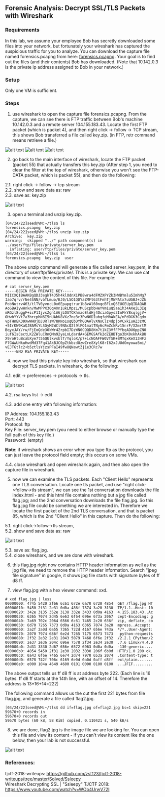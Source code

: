 ## Forensic Analysis: Decrypt SSL/TLS Packets with Wireshark

### Requirements 

In this lab, we assume your employee Bob has secretly downloaded some files into your network, but fortunately your wireshark has captured the suspicious traffic for you to analyze. You can download the capture file named forensics.pcapng from here: [forensics.pcapng](forensics.pcapng). Your goal is to find out the files (and their contents) Bob has downloaded. (Note that 10.142.0.3 is the private ip address assigned to Bob in your network.)

### Setup

Only one VM is sufficient.

### Steps

1. use wireshark to open the capture file forensics.pcapng. From the capture, we can see there is FTP traffic between Bob's machine 10.142.0.3 and a remote server 104.155.183.43. Locate the first FTP packet (which is packet 4), and then right click -> follow -> TCP stream, this shows Bob transferred a file called key.zip. (in FTP, retr command means retrieve a file.)

![alt text](lab-tls-first-ftp-p1.png "Lab tls examine the first ftp packet")
![alt text](lab-tls-first-ftp-p2.png "Lab tls examine the first ftp packet, follow tcp stream")
![alt text](lab-tls-ftp.png "Lab tls ftp")

2. go back to the main interface of wireshark, locate the FTP packet (packet 55) that actually transfers this key.zip (After step 1, you need to clear the filter at the top of wireshark, otherwise you won't see the FTP-DATA packet, which is packet 55), and then do the following:

2.1. right click -> follow -> tcp stream<br/>
2.2. show and save data as: raw<br/>
2.3. save as: key.zip<br/>

![alt text](lab-tls-raw-ftp-stream.png "Lab tls save as raw ftp")

3. open a terminal and unzip key.zip.

```console
[04/24/22]seed@VM:~/tls$ ls
forensics.pcapng  key.zip
[04/24/22]seed@VM:~/tls$ unzip key.zip 
Archive:  key.zip
warning:  skipped "../" path component(s) in ../user/ftp/files/private/server_key.pem
  inflating: user/ftp/files/private/server_key.pem  
[04/24/22]seed@VM:~/tls$ ls
forensics.pcapng  key.zip  user
```

The above unzip command will generate a file called server_key.pem, in the directory of user/ftp/files/private/. This is a private key. We can use cat command to view the content of this file. For example:

```console
# cat server_key.pem 
-----BEGIN RSA PRIVATE KEY-----
MIICXQIBAAKBgQDJ3egkT4J5h4klOdnXiPB8wra4dFMZXPYZk3NWBYmlu5ImhMg7
Iao7qrv/rNe4SNN/vbTLmuo/BJ0/L5O1QDYaZMFt63tFnhTjMWPAtx7uUGBJ+JZk
PobNutrv463/tlTV0yvncL0x6Epapgtrur1b8vAl60nqcBFLxQ6EUGEUpQIDAQAB
AoGBAIywHnkn/MwMPPX30q4Xn1ukLMpzL/MuScpbbHeYVm1uQ5aa1h34AXeiL3Iq
mRGzl8uggF+icP1IjvsZgn1A6jLOATCKhmaoEldHj4OciaGpys3InFkY8sqlgjV+
OHwbYYVt7a3hrcphN6I5nUAbK8VXz7ne3r3PwN6DIubqfeMhAkEA/nPdOGK3Cgdx
vpTHnEK39XwWHOjDJURTsW78KNo1sqQbDYhGQAAlvXNoClz4dpjoVCxkIuHZ3zMC
+5IrKW0KaQJBAMsYLSGyM2WCl9NAcQ2l9lFQ1matTNy6cFmZckRv15nrF/X2mrtM
BqyxJAY/rw/FjEoQde30kWr4ZrpbI7DzWN0CQQD8Km7t1kZ3VfFPYbqADU6ppZN0
iuf6IsCectLK2ZWluCRnQMn92yeLnLdardA+GEMGSAfk2dZE8BTgo3bK0xkhAkBU
X9/oHtuBcabXye7t56QUlkvsblT/YqloX/p7+icNOAFFW0VfSK+BMTqxKeX13HFz
F7GWwUNkuHwdMd37Fq41AkBJC0pZtkbzdUzwZre8XylK8rI62xJUUdOmyowaSmi/
vEJTGtlc2+b5ztlsYjzsPFaI49fw8QNawtZj1e3CRc7w
-----END RSA PRIVATE KEY-----
```

4. now we load this private key into wireshark, so that wireshark can decrypt TLS packets. In wireshark, do the following:

4.1. edit -> preferences -> protocols -> tls.

![alt text](lab-tls-load-key.png "Lab tls load key")

4.2. rsa keys list -> edit

4.3. add one entry with following information:

IP Address: 104.155.183.43<br/>
Port: 443<br/>
Protocol: ftp<br/>
Key File: server_key.pem (you need to either browse or manually type the full path of this key file.)<br/>
Password: (empty)<br/>

**Note**: if wireshark shows an error when you type ftp as the protocol, you can just leave the protocol field empty; this occurs on some VMs.

4.4. close wireshark and open wireshark again, and then also open the capture file in wireshark.

5. now we can examine the TLS packets. Each "Client Hello" represents one TLS conversation. Locate one tls packet, and use "right click->follow->tls stream", we can see the 1st conversation downloads the file index.html - and this html file contains nothing but a jpg file called flag.jpg; and the 2nd conversation downloads the file flag.jpg. So this flag.jpg file could be something we are interested in. Therefore we locate the first packet of the 2nd TLS conversation, and that is packet 85, which is the 2nd "Client Hello" in this capture. Then do the following:

5.1. right click->follow->tls stream,<br/>
5.2. show and save data as: raw<br/>

![alt text](lab-tls-raw-ssl-stream.png "Lab tls save as raw ssl")

5.3. save as: flag.jpg.<br/>
5.4. close wireshark, and we are done with wireshark.

6. this flag.jpg right now contains HTTP header information as well as the jpg file, we need to remove the HTTP header information. Search "jpeg file signature" in google, it shows jpg file starts with signature bytes of ff d8 ff.

7. view flag.jpg with a hex viewer command: xxd.

```console
# xxd flag.jpg | less
00000000: 4745 5420 2f66 6c61 672e 6a70 6720 4854  GET /flag.jpg HT
00000010: 5450 2f31 2e31 0d0a 486f 7374 3a20 3130  TP/1.1..Host: 10
00000020: 342e 3135 352e 3138 332e 3433 0d0a 4163  4.155.183.43..Ac
00000030: 6365 7074 2d45 6e63 6f64 696e 673a 2067  cept-Encoding: g
00000040: 7a69 702c 2064 6566 6c61 7465 2c20 636f  zip, deflate, co
00000050: 6d70 7265 7373 0d0a 4163 6365 7074 3a20  mpress..Accept: 
00000060: 2a2f 2a0d 0a55 7365 722d 4167 656e 743a  */*..User-Agent:
00000070: 2070 7974 686f 6e2d 7265 7175 6573 7473   python-requests
00000080: 2f32 2e32 2e31 2043 5079 7468 6f6e 2f32  /2.2.1 CPython/2
00000090: 2e37 2e36 204c 696e 7578 2f34 2e34 2e30  .7.6 Linux/4.4.0
000000a0: 2d31 3330 2d67 656e 6572 6963 0d0a 0d0a  -130-generic....
000000b0: 4854 5450 2f31 2e30 2032 3030 206f 6b0d  HTTP/1.0 200 ok.
000000c0: 0a43 6f6e 7465 6e74 2d74 7970 653a 2074  .Content-type: t
000000d0: 6578 742f 706c 6169 6e0d 0a0d 0aff d8ff  ext/plain.......
000000e0: e000 104a 4649 4600 0101 0000 0100 0100  ...JFIF.........
```

The above output tells us ff d8 ff is at address byte 222. (Each line is 16 bytes. ff d8 ff starts at the 14th line, with an offset of 14. Therefore the address is 13\*16+14=222)

The following command allows us the cut the first 221 bytes from file flag.jpg, and generate a file called flag2.jpg.

```console
[04/24/22]seed@VM:~/tls$ dd if=flag.jpg of=flag2.jpg bs=1 skip=221
59670+0 records in
59670+0 records out
59670 bytes (60 kB, 58 KiB) copied, 0.110421 s, 540 kB/s

```

8. we are done, flag2.jpg is the image file we are looking for. You can open this file and view its content - if you can't view its content like the one below, then your lab is not successful.

![alt text](lab-tls-flag.jpg "Lab tls the flag jpg")

### References:

tjctf-2018-writeups: https://github.com/zst123/tjctf-2018-writeups/tree/master/Solved/Ssleepy<br/>
Wireshark Decrypting SSL | "Ssleepy" TJCTF 2018: https://www.youtube.com/watch?v=WOb4UrwV72I
